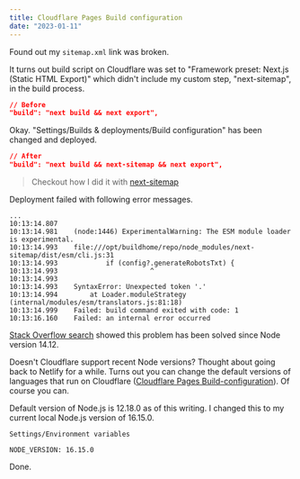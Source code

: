 ```yaml
---
title: Cloudflare Pages Build configuration
date: "2023-01-11"
---
```


Found out my `sitemap.xml` link was broken.

It turns out build script on Cloudflare was set to "Framework preset: Next.js (Static HTML Export)" which didn't include my custom step, "next-sitemap", in the build process.

```json
// Before
"build": "next build && next export",
```

Okay.
"Settings/Builds & deployments/Build configuration" has been changed and deployed.

```json
// After
"build": "next build && next-sitemap && next export",
```

> Checkout how I did it with [next-sitemap](/posts/nextjs-sitemap)

Deployment failed with following error messages.

```shell
...
10:13:14.807
10:13:14.981	(node:1446) ExperimentalWarning: The ESM module loader is experimental.
10:13:14.993	file:///opt/buildhome/repo/node_modules/next-sitemap/dist/esm/cli.js:31
10:13:14.993	        if (config?.generateRobotsTxt) {
10:13:14.993	                   ^
10:13:14.993
10:13:14.993	SyntaxError: Unexpected token '.'
10:13:14.994	    at Loader.moduleStrategy (internal/modules/esm/translators.js:81:18)
10:13:14.999	Failed: build command exited with code: 1
10:13:16.160	Failed: an internal error occurred
```

[Stack Overflow search](https://stackoverflow.com/a/64077461/4866594) showed this problem has been solved since Node version 14.12.

Doesn't Cloudflare support recent Node versions?
Thought about going back to Netlify for a while.
Turns out you can change the default versions of languages that run on Cloudflare ([Cloudflare Pages Build-configuration](https://developers.cloudflare.com/pages/platform/build-configuration/)).
Of course you can.

Default version of Node.js is 12.18.0 as of this writing.
I changed this to my current local Node.js version of 16.15.0.

```shell
Settings/Environment variables

NODE_VERSION: 16.15.0
```

Done.
